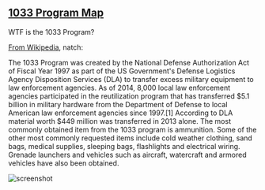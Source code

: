 ## [1033 Program Map](http://police-militarization-map.herokuapp.com/)

WTF is the 1033 Program?

[From Wikipedia](http://en.wikipedia.org/wiki/1033_program), natch:

The 1033 Program was created by the National Defense Authorization Act of Fiscal Year 1997 as part of the US Government's Defense Logistics Agency Disposition Services (DLA) to transfer excess military equipment to law enforcement agencies. As of 2014, 8,000 local law enforcement agencies participated in the reutilization program that has transferred $5.1 billion in military hardware from the Department of Defense to local American law enforcement agencies since 1997.[1] According to DLA material worth $449 million was transferred in 2013 alone. The most commonly obtained item from the 1033 program is ammunition. Some of the other most commonly requested items include cold weather clothing, sand bags, medical supplies, sleeping bags, flashlights and electrical wiring. Grenade launchers and vehicles such as aircraft, watercraft and armored vehicles have also been obtained.

![screenshot](https://dl.dropboxusercontent.com/s/4416m5cmrsz7rrc/Screenshot%202015-02-20%2018.30.20.png)





